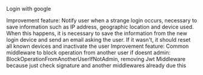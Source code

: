 Login with google

Improvement feature: Notify user when a strange login occurs, necessary to save information such as IP address, geographic location and device used. When this happens, it is necessary to save the information from the new login device and send an email asking the user. If it wasn't, it should reset all known devices and inactivate the user
Improvement feature: Common middleware to block operation from another user if doesnt admin: BlockOperationFromAnotherUserIfNotAdmin, removing Jwt Middleware because just check signature and another middlewares already due this